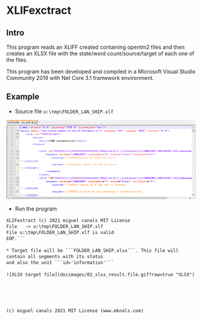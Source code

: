 ﻿# XLIFexctract

## Intro

This program reads an XLIFF created containing opentm2 files and then creates an XLSX file
with the state/word count/source/target of each one of the files.

This program has been developed and compiled in a Microsoft Visual Studio Community
2019 with Net Core 3.1 framework environment.

## Example

* Source file ```u:\tmp\FOLDER_LAN_SHIP.xlf```

![XLIF source file](docimages/01_xlif_file.gif?raw=true "XLIF")

* Run the program

```C:\tmp\XXX2>XLIFextract.exe u:\tmp\FOLDER_LAN_SHIP.xlf
XLIFextract (c) 2021 miguel canals MIT License
File   -> u:\tmp\FOLDER_LAN_SHIP.xlf
File u:\tmp\FOLDER_LAN_SHIP.xlf is valid
EOP.```

* Target file will be ```FOLDER_LAN_SHIP.xlsx```. This file will contain all segments with its status
and also the unit ```id='information'```

![XLSX target file](docimages/02_xlsx_result.file.gif?raw=true "XLSX")





(c) miguel canals 2021 MIT License (www.mknals.com) 